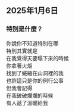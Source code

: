 ## 2025年1月6日
### 特別是什麼？

你說你不知道特別在哪  
特別其實就是  
在我覺得天要塌下來的時候  
你拿著火炬  
找到了蜷縮在山洞裡的我  
也許這只是你的例行公事  
但我會記得  
在我破破爛爛的時候  
有人遞了溫暖給我  